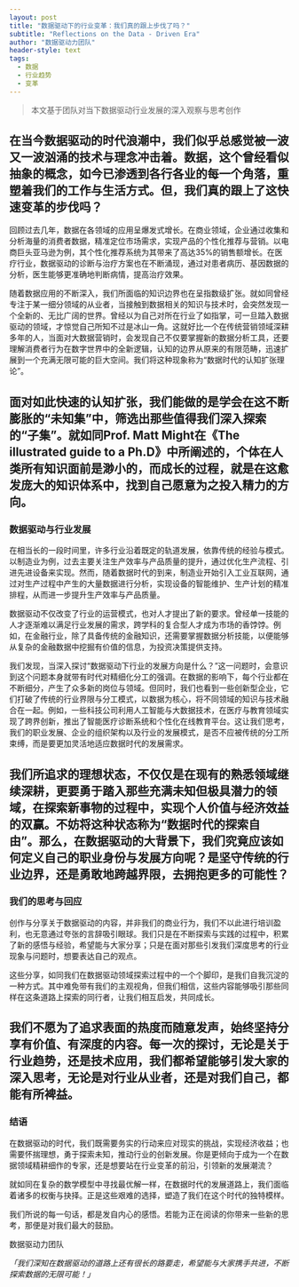 ```yaml
---
layout: post
title: "数据驱动下的行业变革：我们真的跟上步伐了吗？"
subtitle: "Reflections on the Data - Driven Era"
author: "数据驱动力团队"
header-style: text
tags:
  - 数据
  - 行业趋势
  - 变革
---
```


> 本文基于团队对当下数据驱动行业发展的深入观察与思考创作

在当今数据驱动的时代浪潮中，我们似乎总感觉被一波又一波汹涌的技术与理念冲击着。数据，这个曾经看似抽象的概念，如今已渗透到各行各业的每一个角落，重塑着我们的工作与生活方式。但，我们真的跟上了这快速变革的步伐吗？
------

回顾过去几年，数据在各领域的应用呈爆发式增长。在商业领域，企业通过收集和分析海量的消费者数据，精准定位市场需求，实现产品的个性化推荐与营销。以电商巨头亚马逊为例，其个性化推荐系统为其带来了高达35%的销售额增长。在医疗行业，数据驱动的诊断与治疗方案也在不断涌现，通过对患者病历、基因数据的分析，医生能够更准确地判断病情，提高治疗效果。

随着数据应用的不断深入，我们所面临的知识边界也在呈指数级扩张。就如同曾经专注于某一细分领域的从业者，当接触到数据相关的知识与技术时，会突然发现一个全新的、无比广阔的世界。曾经以为自己对所在行业了如指掌，可一旦踏入数据驱动的领域，才惊觉自己所知不过是冰山一角。这就好比一个在传统营销领域深耕多年的人，当面对大数据营销时，会发现自己不仅要掌握新的数据分析工具，还要理解消费者行为在数字世界中的全新逻辑，认知的边界从原来的有限范畴，迅速扩展到一个充满无限可能的巨大空间。我们将这种现象称为“数据时代的认知扩张理论”。

面对如此快速的认知扩张，我们能做的是学会在这不断膨胀的“未知集”中，筛选出那些值得我们深入探索的“子集”。就如同Prof. Matt Might在《The illustrated guide to a Ph.D》中所阐述的，个体在人类所有知识面前是渺小的，而成长的过程，就是在这愈发庞大的知识体系中，找到自己愿意为之投入精力的方向。
------

### 数据驱动与行业发展
在相当长的一段时间里，许多行业沿着既定的轨道发展，依靠传统的经验与模式。以制造业为例，过去主要关注生产效率与产品质量的提升，通过优化生产流程、引进先进设备来实现。然而，随着数据时代的到来，制造业开始引入工业互联网，通过对生产过程中产生的大量数据进行分析，实现设备的智能维护、生产计划的精准排程，从而进一步提升生产效率与产品质量。

数据驱动不仅改变了行业的运营模式，也对人才提出了新的要求。曾经单一技能的人才逐渐难以满足行业发展的需求，跨学科的复合型人才成为市场的香饽饽。例如，在金融行业，除了具备传统的金融知识，还需要掌握数据分析技能，以便能够从复杂的金融数据中挖掘有价值的信息，为投资决策提供支持。

我们发现，当深入探讨“数据驱动下行业的发展方向是什么？”这一问题时，会意识到这个问题本身就带有时代对精细化分工的强调。在数据的影响下，每个行业都在不断细分，产生了众多新的岗位与领域。但同时，我们也看到一些创新型企业，它们打破了传统的行业界限与分工模式，以数据为核心，将不同领域的知识与技术融合在一起。例如，一些科技公司利用人工智能与大数据技术，在医疗与教育领域实现了跨界创新，推出了智能医疗诊断系统和个性化在线教育平台。这让我们思考，我们的职业发展、企业的组织架构以及行业的发展模式，是否不应被传统的分工所束缚，而是要更加灵活地适应数据时代的发展需求。

我们所追求的理想状态，不仅仅是在现有的熟悉领域继续深耕，更要勇于踏入那些充满未知但极具潜力的领域，在探索新事物的过程中，实现个人价值与经济效益的双赢。不妨将这种状态称为“数据时代的探索自由”。那么，在数据驱动的大背景下，我们究竟应该如何定义自己的职业身份与发展方向呢？是坚守传统的行业边界，还是勇敢地跨越界限，去拥抱更多的可能性？
------

### 我们的思考与回应
创作与分享关于数据驱动的内容，并非我们的商业行为，我们不以此进行培训盈利，也无意通过夸张的言辞吸引眼球。我们只是在不断探索与实践的过程中，积累了新的感悟与经验，希望能与大家分享；只是在面对那些引发我们深度思考的行业现象与问题时，想要表达自己的观点。

这些分享，如同我们在数据驱动领域探索过程中的一个个脚印，是我们自我沉淀的一种方式。其中难免带有我们的主观视角，但我们相信，这些内容能够吸引那些同样在这条道路上探索的同行者，让我们相互启发，共同成长。

我们不愿为了追求表面的热度而随意发声，始终坚持分享有价值、有深度的内容。每一次的探讨，无论是关于行业趋势，还是技术应用，我们都希望能够引发大家的深入思考，无论是对行业从业者，还是对我们自己，都能有所裨益。
------

### 结语
在数据驱动的时代，我们既需要务实的行动来应对现实的挑战，实现经济收益；也需要怀揣理想，勇于探索未知，推动行业的创新发展。你是更倾向于成为一个在数据领域精耕细作的专家，还是想要站在行业变革的前沿，引领新的发展潮流？

就如同在复杂的数学模型中寻找最优解一样，在数据时代的发展道路上，我们面临着诸多的权衡与抉择。正是这些艰难的选择，塑造了我们在这个时代的独特模样。

我们所说的每一句话，都是发自内心的感悟。若能为正在阅读的你带来一些新的思考，那便是对我们最大的鼓励。

数据驱动力团队

_「我们深知在数据驱动的道路上还有很长的路要走，希望能与大家携手共进，不断探索数据的无限可能！」_

